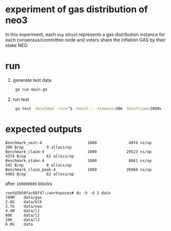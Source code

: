 # experiment of gas distribution of neo3

In this experiment, each `exp` struct represents a gas distribution instance for each consensus/committee node and voters share the inflation GAS by their stake NEO.

# run

1. generate test data

   ```sh
    go run main.go
   ```
2. run test

   ```sh
    go test -benchmem -run=^$ -bench . -timeout=30m -benchtime=1000x
   ```

# expected outputs

```
Benchmark_next-4                    1000              4974 ns/op             390 B/op          9 allocs/op
Benchmark_claim-4                   1000             29523 ns/op            4374 B/op         62 allocs/op
Benchmark_stake-4                   1000              8661 ns/op             541 B/op          8 allocs/op
Benchmark_claim_peak-4              1000             26968 ns/op            4402 B/op         62 allocs/op
```

after `100000000` blocks

```
root@3b50fac68f47:/workspaces# du -h -d 1 data
749M    data/gas
2.6G    data/blk
2.7G    data/neo
4.4M    data/l1
80K     data/l2
20K     data/l3
6.0G    data
```